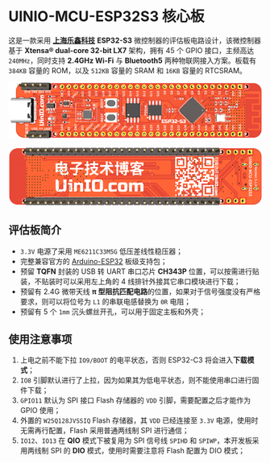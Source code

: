 # UINIO-MCU-ESP32S3 核心板

这是一款采用 [**上海乐鑫科技**](https://www.espressif.com.cn) **ESP32-S3** 微控制器的评估板电路设计，该微控制器基于 **Xtensa® dual-core 32-bit LX7** 架构，拥有 45 个 GPIO 接口，主频高达 `240MHz`，同时支持 **2.4GHz Wi-Fi** 与 **Bluetooth5** 两种物联网接入方案。板载有 `384KB` 容量的 ROM，以及 `512KB` 容量的 SRAM 和 `16KB` 容量的 RTCSRAM。

![](./Images/PCB-3D-1.png)

![](./Images/PCB-3D-2.png)

## 评估板简介

- `3.3V` 电源了采用 `ME6211C33M5G` 低压差线性稳压器；
- 完整兼容官方的 [Arduino-ESP32](https://docs.espressif.com/projects/arduino-esp32/en/latest/) 板级支持包；
- 预留 **TQFN** 封装的 USB 转 UART 串口芯片 **CH343P** 位置，可以按需进行贴装，不贴装时可以采用左上角的 4 线排针外接其它串口模块进行下载；
- 预留有 2.4G 微带天线 **π 型阻抗匹配电路**的位置，如果对于信号强度没有严格要求，则可以将位号为 `L1` 的串联电感替换为 `0R` 电阻；
- 预留有 5 个 `1mm` 沉头螺丝开孔，可以用于固定主板和外壳；

## 使用注意事项

1. 上电之前不能下拉 `IO9/BOOT` 的电平状态，否则 ESP32-C3 将会进入**下载模式**；
2. `IO8` 引脚默认进行了上拉，因为如果其为低电平状态，则不能使用串口进行固件下载；
3. `GPIO11` 默认为 SPI 接口 Flash 存储器的 `VDD` 引脚，需要配置之后才能作为 GPIO 使用；
4. 外置的 `W25Q128JVSSIQ` Flash 存储器，其 `VDD` 已经连接至 `3.3V` 电源，使用时无需再行配置，Flash 采用普通两线制 SPI 进行通信；
5. `IO12`、`IO13` 在 **QIO** 模式下被复用为 SPI 信号线 `SPIHD` 和 `SPIWP`，本开发板采用两线制 SPI 的 **DIO** 模式，使用时需要注意将 Flash 配置为 DIO 模式；

